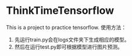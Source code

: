 # ThinkTimeTensorflow
This is a project to practice tensorflow.
使用方法：
1. 先运行train.py会在logs文件夹下生成相应的模型。
2. 然后在运行test.py即可根据模型进行图片预测。

